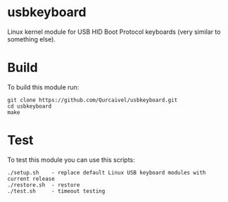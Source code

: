 # usbkeyboard
Linux kernel module for USB HID Boot Protocol keyboards (very similar to something else).

# Build

To build this module run:
```
git clone https://github.com/Qurcaivel/usbkeyboard.git
cd usbkeyboard
make
```
# Test

To test this module you can use this scripts:
```
./setup.sh    - replace default Linux USB keyboard modules with current release
./restore.sh  - restore
./test.sh     - timeout testing
```
